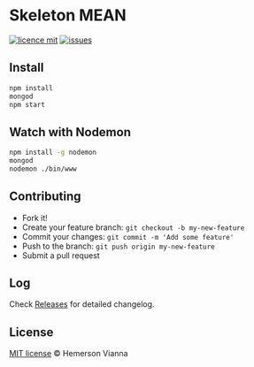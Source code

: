 # Skeleton MEAN

[![licence mit](https://img.shields.io/badge/license-MIT-blue.svg?style=flat-square)](http://hemersonvianna.mit-license.org/)
[![issues](https://img.shields.io/github/issues/brazilian-dev/skeleton-mean.svg?style=flat-square)](https://github.com/brazilian-dev/skeleton-mean/issues)

## Install

```bash 
npm install
mongod
npm start
```

## Watch with Nodemon

```bash 
npm install -g nodemon
mongod
nodemon ./bin/www
```

## Contributing

- Fork it!
- Create your feature branch: `git checkout -b my-new-feature`
- Commit your changes: `git commit -m 'Add some feature'`
- Push to the branch: `git push origin my-new-feature`
- Submit a pull request

## Log

Check [Releases](https://github.com/brazilian-dev/skeleton-mean/releases) for detailed changelog.

## License

[MIT license](http://hemersonvianna.mit-license.org/) © Hemerson Vianna
